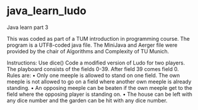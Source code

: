 # java_learn_ludo
Java learn part 3


This was coded as part of a TUM introduction in programming course.
The program is a UTF8-coded java file. The MiniJava and Aerger file were provided by the chair of Algorithms and Complexity of TU Munich.

Instructions:
Use dice()
Code a modified version of Ludo for two players. The playboard consists of the fields 0-39. After field 39 comes field 0. 
Rules are: 
• Only one meeple is allowed to stand on one field. The own meeple is not allowed to go on a field where another own meeple is already standing. 
• An opposing meeple can be beaten if the own meeple get to the field where the opposing player is standing on. 
• The house can be left with any dice number and the garden can be hit with any dice number. 
